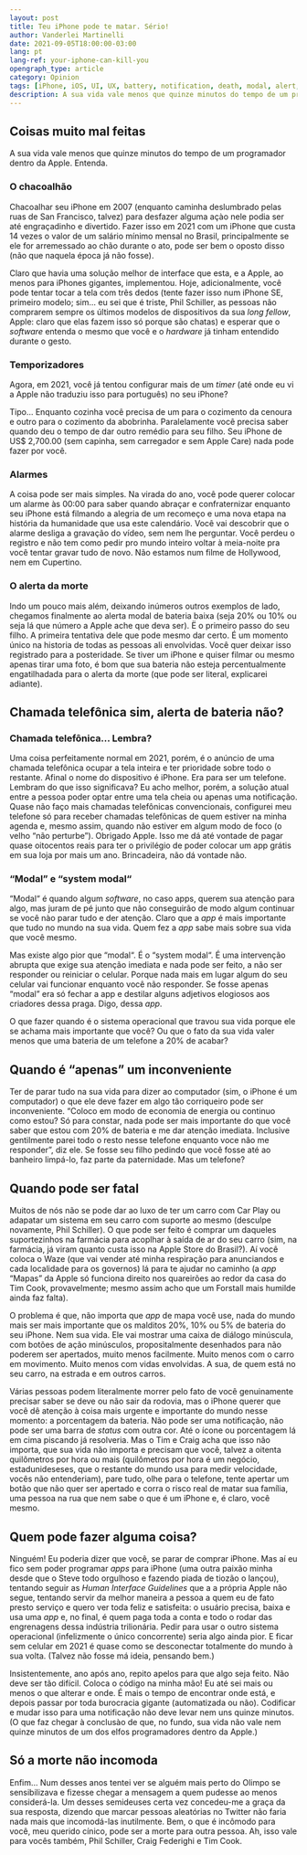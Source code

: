 ```yaml
---
layout: post
title: Teu iPhone pode te matar. Sério!
author: Vanderlei Martinelli
date: 2021-09-05T18:00:00-03:00
lang: pt
lang-ref: your-iphone-can-kill-you
opengraph_type: article
category: Opinion
tags: [iPhone, iOS, UI, UX, battery, notification, death, modal, alert, Apple]
description: A sua vida vale menos que quinze minutos do tempo de um programador dentro da Apple. Entenda.
---
```

## Coisas muito mal feitas
A sua vida vale menos que quinze minutos do tempo de um programador dentro da Apple. Entenda.

### O chacoalhão
Chacoalhar seu iPhone em 2007 (enquanto caminha deslumbrado pelas ruas de San Francisco, talvez) para desfazer alguma açào nele podia ser até engraçadinho e divertido. Fazer isso em 2021 com um iPhone que custa 14 vezes o valor de um salário mínimo mensal no Brasil, principalmente se ele for arremessado ao chão durante o ato, pode ser bem o oposto disso (não que naquela época já não fosse).

Claro que havia uma solução melhor de interface que esta, e a Apple, ao menos para iPhones gigantes, implementou. Hoje, adicionalmente, você pode tentar tocar a tela com três dedos (tente fazer isso num iPhone SE, primeiro modelo; sim... eu sei que é triste, Phil Schiller, as pessoas não comprarem sempre os últimos modelos de dispositivos da sua *long fellow*, Apple: claro que elas fazem isso só porque são chatas) e esperar que o *software* entenda o mesmo que você e o *hardware* já tinham entendido durante o gesto.

### Temporizadores
Agora, em 2021, você já tentou configurar mais de um *timer* (até onde eu vi a Apple não traduziu isso para português) no seu iPhone? 

Tipo... Enquanto cozinha você precisa de um para o cozimento da cenoura e outro para o cozimento da abobrinha. Paralelamente você precisa saber quando deu o tempo de dar outro remédio para seu filho. Seu iPhone de US$ 2,700.00 (sem capinha, sem carregador e sem Apple Care) nada pode fazer por você.

### Alarmes
A coisa pode ser mais simples. Na virada do ano, você pode querer colocar um alarme às 00:00 para saber quando abraçar e confraternizar enquanto seu iPhone está filmando a alegria de um recomeço e uma nova etapa na história da humanidade que usa este calendário. Você vai descobrir que o alarme desliga a gravação do vídeo, sem nem lhe perguntar. Você perdeu o registro e não tem como pedir pro mundo inteiro voltar à meia-noite pra você tentar gravar tudo de novo. Não estamos num filme de Hollywood, nem em Cupertino.

### O alerta da morte
Indo um pouco mais além, deixando inúmeros outros exemplos de lado, chegamos finalmente ao alerta modal de bateria baixa (seja 20% ou 10% ou seja lá que número a Apple ache que deva ser). Ë o primeiro passo do seu filho. A primeira tentativa dele que pode mesmo dar certo. É um momento único na historia de todas as pessoas ali envolvidas. Você quer deixar isso registrado para a posteridade. Se tiver um iPhone e quiser filmar ou mesmo apenas tirar uma foto, é bom que sua bateria não esteja percentualmente engatilhadada para o alerta da morte (que pode ser literal, explicarei adiante).

## Chamada telefônica sim, alerta de bateria não?
### Chamada telefônica... Lembra?
Uma coisa perfeitamente normal em 2021, porém, é o anúncio de uma chamada telefônica ocupar a tela inteira e ter prioridade sobre todo o restante. Afinal o nome do dispositivo é iPhone. Era para ser um telefone. Lembram do que isso significava? Eu acho melhor, porém, a solução atual entre a pessoa poder optar entre uma tela cheia ou apenas uma notificação. Quase não faço mais chamadas telefônicas convencionais, configurei meu telefone só para receber chamadas telefônicas de quem estiver na minha agenda e, mesmo assim, quando não estiver em algum modo de foco (o velho “não perturbe”). Obrigado Apple. Isso me dá até vontade de pagar quase oitocentos reais para ter o privilégio de poder colocar um app grátis em sua loja por mais um ano. Brincadeira, não dá vontade não.

### “Modal” e “system modal“
“Modal“ é quando algum *software*, no caso apps, querem sua atenção para algo, mas juram de pé junto que não conseguirão de modo algum continuar se você nào parar tudo e der atenção. Claro que a *app* é mais importante que tudo no mundo na sua vida. Quem fez a *app* sabe mais sobre sua vida que você mesmo.

Mas existe algo pior que “modal“. É o “system modal“. É uma intervenção abrupta que exige sua atenção imediata e nada pode ser feito, a não ser responder ou reiniciar o celular. Porque nada mais em lugar algum do seu celular vai funcionar enquanto você não responder. Se fosse apenas “modal” era só fechar a app e destilar alguns adjetivos elogiosos aos criadores dessa praga. Digo, dessa *app*.

O que fazer quando é o sistema operacional que travou sua vida porque ele se achama mais importante que você? Ou que o fato da sua vida valer menos que uma bateria de um telefone a 20% de acabar?

## Quando é “apenas” um inconveniente
Ter de parar tudo na sua vida para dizer ao computador (sim, o iPhone é um computador) o que ele deve fazer em algo tão corriqueiro pode ser inconveniente. “Coloco em modo de economia de energia ou continuo como estou? Só para constar, nada pode ser mais importante do que você saber que estou com 20% de bateria e me dar atenção imediata. Inclusive gentilmente parei todo o resto nesse telefone enquanto voce não me responder”, diz ele. Se fosse seu filho pedindo que você fosse até ao banheiro limpá-lo, faz parte da paternidade. Mas um telefone?

## Quando pode ser fatal
Muitos de nós não se pode dar ao luxo de ter um carro com Car Play ou adapatar um sistema em seu carro com suporte ao mesmo (desculpe novamente, Phil Schiller). O que pode ser feito é comprar um daqueles suportezinhos na farmácia para acoplhar à saída de ar do seu carro (sim, na farmácia, já viram quanto custa isso na Apple Store do Brasil?). Aí você coloca o Waze (que vai vender até minha respiração para anunciandos e cada localidade para os governos) lá para te ajudar no caminho (a *app* “Mapas” da Apple só funciona direito nos quareirões ao redor da casa do Tim Cook, provavelmente; mesmo assim acho que um Forstall mais humilde ainda faz falta).

O problema é que, não importa que *app* de mapa você use, nada do mundo mais ser mais importante que os malditos 20%, 10% ou 5% de bateria do seu iPhone. Nem sua vida. Ele vai mostrar uma caixa de diálogo minúscula, com botões de ação minúsculos, propositalmente desenhados para não poderem ser apertados, muito menos facilmente. Muito menos com o carro em movimento. Muito menos com vidas envolvidas. A sua, de quem está no seu carro, na estrada e em outros carros.

Várias pessoas podem literalmente morrer pelo fato de você genuinamente precisar saber se deve ou não sair da rodovia, mas o iPhone querer que você dê atenção à coisa mais urgente e importante do mundo nesse momento: a porcentagem da bateria. Não pode ser uma notificação, não pode ser uma barra de *status* com outra cor. Até o ícone ou porcentagem lá em cima piscando já resolveria. Mas o Tim e Craig acha que isso não importa, que sua vida não importa e precisam que você, talvez a oitenta quilômetros por hora ou mais (quilômetros por hora é um negócio, estadunideseses, que o restante do mundo usa para medir velocidade, vocês não entenderiam), pare tudo, olhe para o telefone, tente apertar um botão que não quer ser apertado e corra o risco real de matar sua família, uma pessoa na rua que nem sabe o que é um iPhone e, é claro, você mesmo.

## Quem pode fazer alguma coisa?
Ninguém! Eu poderia dizer que você, se parar de comprar iPhone. Mas aí eu fico sem poder programar *apps* para iPhone (uma outra paixão minha desde que o Steve todo orgulhoso e fazendo piada de tiozão o lançou), tentando seguir as *Human Interface Guidelines* que a a própria Apple não segue, tentando servir da melhor maneira a pessoa a quem eu de fato presto serviço e quero ver toda feliz e satisfeita: o usuário precisa, baixa e usa uma *app* e, no final, é quem paga toda a conta e todo o rodar das engrenagens dessa indústria trilionária. Pedir para usar o outro sistema operacional (infelizmente o único concorrente) seria algo ainda pior. E ficar sem celular em 2021 é quase como se desconectar totalmente do mundo à sua volta. (Talvez não fosse má ideia, pensando bem.)

Insistentemente, ano após ano, repito apelos para que algo seja feito. Não deve ser tão difícil. Coloca o código na minha mão! Eu até sei mais ou menos o que alterar e onde. É mais o tempo de encontrar onde está, e depois passar por toda burocracia gigante (automatizada ou não). Codificar e mudar isso para uma notificação não deve levar nem uns quinze minutos. (O que faz chegar à conclusào de que, no fundo, sua vida não vale nem quinze minutos de um dos elfos programadores dentro da Apple.)

## Só a morte não incomoda
Enfim… Num desses anos tentei ver se alguém mais perto do Olimpo se sensibilizava e fizesse chegar a mensagem a quem pudesse ao menos considerá-la. Um desses semideuses certa vez concedeu-me a graça da sua resposta, dizendo que marcar pessoas aleatórias no Twitter não faria nada mais que incomodá-las inutilmente. Bem, o que é incômodo para você, meu querido cínico, pode ser a morte para outra pessoa. Ah, isso vale para vocês também, Phil Schiller, Craig Federighi e Tim Cook.
